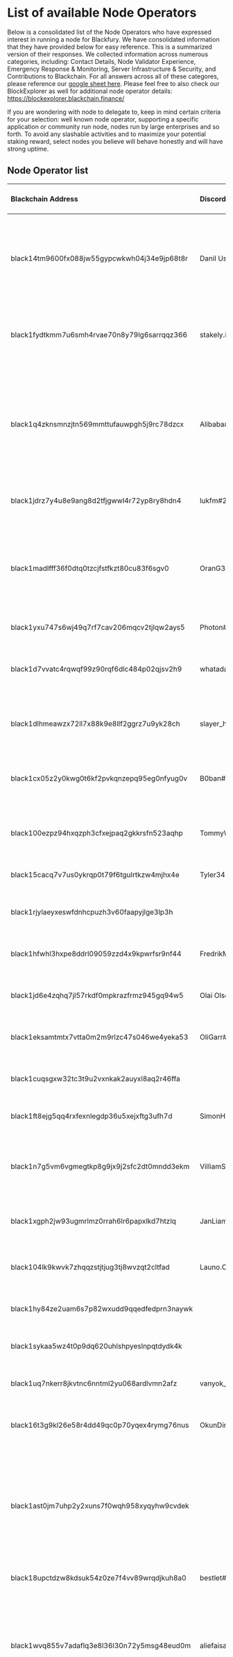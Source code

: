 # List of available Node Operators

Below is a consolidated list of the Node Operators who have expressed interest in running a node for Blackfury. We have consolidated information that they have provided below for easy reference. This is a summarized version of their responses. We collected information across numerous categories, including: Contact Details, Node Validator Experience, Emergency Response & Monitoring, Server Infrastructure & Security, and Contributions to Blackchain. For all answers across all of these categores, please reference our [google sheet here](https://docs.google.com/spreadsheets/d/1pq_0Ca7IBfUkIiIU8lpzYQ-uUGLbT8NK3SdRoma1KOc/edit?usp=sharing). Please feel free to also check our BlockExplorer as well for additional node operator details: https://blockexplorer.blackchain.finance/
  
If you are wondering with node to delegate to, keep in mind certain criteria for your selection: well known node operator, supporting a specific application or community run node, nodes run by large enterprises and so forth. To avoid any slashable activities and to maximize your potential staking reward, select nodes you believe will behave honestly and will have strong uptime.
  

## Node Operator list
| Blackchain Address | Discord | Other blockchains I run Nodes for | How long do I plan on running a node? |
|:-----------------|:--------|:----------------------------------|:--------------------------------------|
black14tm9600fx088jw55gypcwkwh04j34e9jp68t8r | Danil Ushakov#5735 | Solana, Stafi, Darwinia, Oasis (Tendermint), Akash (Tendermint), Certik (Tendermint), Avalanche, Pocket (Tendermint) | at least 5 years | 
black1fydtkmm7u6smh4rvae70n8y79lg6sarrqqz366 | stakely.io#9147 | Mainet: Certik, Stafi, marlin, fantom. Testnet: crypto.com, nym, bluzelle and others |  Years | 
black1q4zknsmnzjtn569mmttufauwpgh5j9rc78dzcx | Alibaba#0280 | Oasis Mainnet, Solana Mainnet, the Graph Mainnet, Certik Mainnet, Dock testnet, Crypto.com testnet, Kira testnet, Casper testnet, Robonomics testnet, Bitsong testnet | As long as required | 
black1jdrz7y4u8e9ang8d2tfjgwwl4r72yp8ry8hdn4 | lukfm#2154 | plasm, hopr, akash, agoric, concordium, edgeware | depends on payback. years is good | 
black1madlfff36f0dtq0tzcjfstfkzt80cu83f6sgv0 | OranG3#1415 | Mainnet: Certik, Bluzelle, Akash, Avalanche, Nucypher. Testnet: Desmos, Mina Protocol, Near, xx network, Bitsong, Concordium. | I am here for a long time, as long as there is a project, and I think your project will always exist, judging by the professionalizm, I will be in your team | 
black1yxu747s6wj49q7rf7cav206mqcv2tjlqw2ays5 | Photon#4219 | NEAR, CertiK, Matic | As long as it will be possible |
black1d7vvatc4rqwqf99z90rqf6dlc484p02qjsv2h9 | whataday2day#1271 | Solana, Mina Protocol, Akash Network, Plasm, Crust Spacemesh, NYM, Robonomics | Validator is a business. Any business makes sense as long as it is cost-effective | 
black1dlhmeawzx72ll7x88k9e8llf2ggrz7u9yk28ch | slayer_hellraiser#5093 | Plasm, Certik, Solana, Oasis, Keep, Subsocial, Regen | 12+  months | 
black1cx05z2y0kwg0t6kf2pvkqnzepq95eg0nfyug0v | B0ban#4075 | Graph, Kusama, Stafi, Darwinia, IPCI, Robonomics, Blackchain, Clover, Plasm, Cryptocom | All the time while the project is running | 
black100ezpz94hxqzph3cfxejpaq2gkkrsfn523aqhp | TommyWesley#5661 | Casperlabs, Certik, Skale, Mobilecoin, Coda(Mina), Nucypher | 
black15cacq7v7us0ykrqp0t79f6tgulrtkzw4mjhx4e | Tyler34214#4119 | AVA, Matic, Near, Bluzelle, Plasm, Dusty, Spacemesh | about 6-24 months | 
black1rjylaeyxeswfdnhcpuzh3v60faapyjlge3lp3h |  | Kusama, Regen, Certik, PolyMath, Agoric, Dusty | 9+ mo | 
black1hfwhl3hxpe8ddrl09059zzd4x9kpwrfsr9nf44 | FredrikMalmqvist#9370 | Scale, Solana, Pocket Network, NuCypher, KEEP Network | 
black1jd6e4zqhq7jl57rkdf0mpkrazfrmz945gq94w5 | Olai Olsen#0267 | Dusty, Solana, Plasm, Oasis, witnet, Acala, CasperLabs | 
black1eksamtmtx7vtta0m2m9rlzc47s046we4yeka53 | OliGarr#8360 | Centrifuge, Certik, KAVA, Stafi, Mobilecoin, meter, Near | 
black1cuqsgxw32tc3t9u2vxnkak2auyxl8aq2r46ffa |  | Stafi, Kusama, Casperlabs, Certik, Pocket, Akash | 
black1ft8ejg5qq4rxfexnlegdp36u5xejxftg3ufh7d | SimonHugo#7540 | Matic, Nest, Oasis, Plasm, Solana, Mina, Skale, Casper | 
black1n7g5vm6vgmegtkp8g9jx9j2sfc2dt0mndd3ekm | VilliamSivertsen#1052 | Openlibra, Pocket, Nucypher, Matic, Regen, Potecoin, Mobilecoin, Akash | 
black1xgph2jw93ugmrlmz0rrah6lr6papxlkd7htzlq | JanLiamNilsson#7070 | Dock, Pocket, Spacemesh, Plasm, Dusty, Certik, Casperlabs | >12 months | 
black104lk9kwvk7zhqqzstjtjug3tj8wvzqt2cltfad | Launo.Osku.Arttu#5333 | NYMTech, Sentinel, Skale, Dusty, Plasm, Certik, KAVA, MINA | 
black1hy84ze2uam6s7p82wxudd9qqedfedprn3naywk |  | Solana, NU, Mina, Certik, BlockStack, Near | 
black1sykaa5wz4t0p9dq620uhlshpyeslnpqtdydk4k |  | Certik, KAVA, AKash, Spacemesh, Marlin | 
black1uq7nkerr8jkvtnc6nntml2yu068ardlvmn2afz | vanyok_kangaroo#0512 | Hopr testnet | minimum three months, maximum a couple of years | 
black16t3g9kl26e58r4dd49qc0p70yqex4rymg76nus | OkunDima#7060 | Darwinia, Plasm, Certik, akash, casperlabs, Skale, XX | 
black1ast0jm7uhp2y2xuns7f0wqh958xyqyhw9cvdek |  | CELO, KAVA, COSMOS, IRIS, MATIC, Polkadot, Kusama, NEAR, The Graph, SECRET-Network, Centrifuge, STAFI, PLASM Network, CERTIK, SOLANA | As long as the project exists | 
black18upctdzw8kdsuk54z0ze7f4vv89wrqdjkuh8a0 | bestlet#9508 | Bluzelle, Akash Network, Certik, Mina | forever | 
black1wvq855v7adaflq3e8l36l30n72y5msg48eud0m | aliefaisala#3118 | Genesis and Technical Ambassador of Mina Protocol, tAgoric, Nymtech, HOPR, Stafi, Dock, Meter DeFi, Near Protocol, Marlin Protocol, Pirl | I will keep maintain and help the Blackchain network node as long as Team give me reward to play as validator role | 
black1un6rzuv5gpeul673jrgxvl4fr58wrw3jskmajc | DmitrievSerg#4760 | Near, meter, Certik, Skale, XX Network, Celo, AVA etc. | 
black1fmsl5zcfhrlwlul4gvyht62vkdmu3eklqjqa0r |  | concordium, dock, near, marlin, akash, agoric, nucypher, matic, pocket | 
black17kvern0jcm73uzaxy86e0rzpmyn66cnwhwgyxu | gladvlad#5053 | BlockStack, Kusama, Certik, Keep, Vega, Skale, Crypto.com, XX | 
black1squnxw2ts0uyn8rqx66mwjw8pzyq90452fqvlg | RamazKar#8592 | Certik, Centrifuge, Acala, Kusama, Matic, Pocket, Elrond, Celo | 
black1wvrpeykzrvzpmzr32lhcd2606wmwrhw950q8kl | kantartu#4838 | NYM, Near, Certik, Stafi, Akash, Concordium, KAVA | 
black15kt23267r6hteqpeds84qdjs3dgzzq2dplflvj | UteGulshat#6116 | AKash, KEep, Nucypher, Certik, Centrifuge, Mina | 
black1aqetrprwmjljqq0kxumgsl7u52emkgc8gd7cpv | John88#2911 | Elixxir, Certik, Bitsong, AVA, Bluzzele, Cocordium, Mina | 2 years minimum | 
black18hlpn5kvpcn5wml5cx3s4uquyqm7ter49q8gug |  | Stafi, Certik, Darwinia, Near, Meter, Bluzelle, Akash, POcket, Agoric, Desmos | 
black1n69c52shtqqlfxk6utltyegahtpeu3hha9r8tj | Bagi#7045 | mina | 
black17rug7q4hwnn9840zqm4al2wmhlfl4ymhvl6s76 | OlgaSidir#1109 | Kava, Oasis, Stafi, Dusty, Plasm, Darwinia, some others | 
black1eksamtmtx7vtta0m2m9rlzc47s046we4yeka53 |  | Pocket, Centrifuge, Bluzelle, Vega, Nest Protocol, Certik | 
black1ll3uula8mcgk57p4fwkx99vztytr5kfntsf4uc | AntonMatsul#8820 | Certik, Pocket, Keep, Nucypher, Skale, Matic | 
black16kevvjla75ncfcrehyus9hlh7ufm5mpa0l2lmf |  | 3DC, Certik, Matic, XX, Skale, witnet, NYM | 
black1t2vr9n7mc6n43zh42wpv2v633tzplpyjv0ymqw | MazulSveta#4282 | meter, near, matic, kava, nucypher, certik, witnet | 
black1f6aradyumq7p6gdzynuxlu2xyskft8mr99vnd9 | haroondilshad#6890 | ZRX | I have long-term plans | 
black1d5rn577vuue3mq33dakwupkhuvp4wqrl0agqve | evoitenko#9994 | Acala, darwinia, certik, witnet, celo, matic | 
black1qyyp6svg083ss7pl0kr4rkzzptxf5zm67vrysn | Wetez#9950 | Cosmos, Kava, Akash, IRISnet, Tezos, Polkadot, Kim | 
black1hmt5reavj4dwn89r4tx8uha34gcjy6lehyfpyu | silas#1155 | iris, mina, thegraph, matic, oasis, nucypher | all the time and same on the mainnet | 
black14cn9sneeyu3q42486qlynwev5svwr9akl2aa3c | UdenLee#4949 | Ethereum, Polkadot, FusionNetwork, IOST | From the blackfury start and to the world end |
black16266grdv67vc8qsrn32sq2clvl7fpt7a0nna2h | NadyaVas#5798 | Regen network, Keep Network, Certik, Pocket, Nest, Skale | 
black1hy9cgqnnssgq060hzl8zd7v8wavhx3halfh42r | Anna1242#2262 | Nucypher, Mina, Certik, Keep network, xx network | I'm interested in the project, so as long as it takes | 
black12yx7gk3dku33872zazy2e890ew03fnv5yyttzn | haroondilshad#6890 | LISK | Long term | 
black1hu8tpf6fmhh4kyj0stqpheh39043wclap7askt | dolphintwo#5196 | provide pos pool | always | 
black1uu9m35eev3sg5rs9ry3d6244q7qxw6f3yhgn33 | Audi#4222 | AVA, Cocnordium, Bluzzele, Near, XXnetwork, Idena, Casperlabs | long term | 
black19luwftvvl3fdu0m8ehpfyzcxe3ge0w627lje2u | StakeTab#5707 | Solana, Mina, Crust, Avalanche, HOPR | As much as you need | 
black1dqjc7mr8cpug4w0l36k20lrxd4pv68avv76r27 | Wanderer#1042 | Oasis, Solana, Crust, Robonomics, the Graph, Nucypher (now stopped), Regen (testnet), Bitsong, Desmos, Sentinel, Certik (testnet closed) | long term as needed | 
black1lqhyug025nlsutrccckmnlm33r349cuqlu2fze | haroondilshad#6890 | Lisk | Long term | 
black1ll8rk9nc2htvn9tgrk4jpayd6gjc8l2uguhdwn | Alexandr0#3398 | oasis, certik, akash, solana | at least 1year | 
black18amckc3fhslgl4kly62h3rw5y0q59ew59dw7pe | Max999#8995 | Solana, Avalanche | 3-5 years | 
black1nhz30nvsvu3elruxwtueusmdzfxxvjc46amn32 | Zorian#0336 | MAINNETS:  Solana, Pocket, Stafi, Darwinia. Paticipated in testnets: Oasis, Nucypher, KEEP, Casper Labs, Bluzelle, Matic, Celer, Elrond, Stafi, CODA/MINA, Orai | At least 1+ year | 
black159p7d04xeuxz4l4letvnsfq6ax79fv0p7k9lgt | galector#7182 | AVAX, SOLANA, STAFI | 3-5years | 
black1hj828qezp2scwqgwve8rxqgrnyhp0js6qfx2mu | MuMuOp#1045 | Oasis, Akash | one year + | 
black1kyx9g0nrtkt378mltstvatw3eddckye489u | dotslash | | 
black10ps0r8zym8f9pw4euvs9qgqxjrwyzpyugcvvgc | akshayalenchery#5574 | Casper | As long as the chain is alive | 
black1vqysw7rv9lf6ryk8xx3t2t2r9pmc5nhmryvhdl | Perfect Stake#5940 | Celo, Kusama, Band, Solana, Crypto.com, Certik, Plasm, Centrifuge | as long as required | 
black14xuftjs6k3hecsw3g63nelkwr3jff300wq6z6z | beny1234#4111 | oasis, nucypher, irisnet | forever | 
black1chky4sqt0nqegd2cz8c2gtchtnw9ctu2f546fl | Breather#0955 | Solana, Robonomics, Bitsong, Oasis | as long as I receive the delegations from Blackchain foundation | 
black1fdppshyftmfxsqy9ln66qkxc8q6faktd26nhrr | Eddie Nuta | Valid Blocks#0997 | Elrond, Solana, previoulsy did Cosmos, Kava) | No target set. We're in this for the long run. |
black1n3mhyp9fvcmuu8l0q8qvjy07x0rql8q46qzf9w | jjangg96#7937 | Solana, Mina, Cosmos, Terra, Osmosis, Akash, Oasis Protocol, Band Protocol, Regen | Long term |
